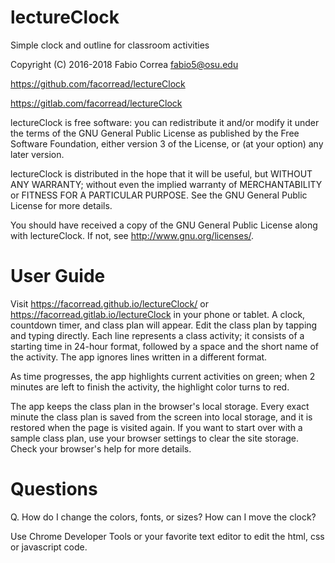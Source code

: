 # lectureClock

Simple clock and outline for classroom activities

Copyright (C) 2016-2018 Fabio Correa fabio5@osu.edu

https://github.com/facorread/lectureClock

https://gitlab.com/facorread/lectureClock

lectureClock is free software: you can redistribute it and/or modify
it under the terms of the GNU General Public License as published by
the Free Software Foundation, either version 3 of the License, or
(at your option) any later version.

lectureClock is distributed in the hope that it will be useful,
but WITHOUT ANY WARRANTY; without even the implied warranty of
MERCHANTABILITY or FITNESS FOR A PARTICULAR PURPOSE.  See the
GNU General Public License for more details.

You should have received a copy of the GNU General Public License
along with lectureClock.  If not, see <http://www.gnu.org/licenses/>.

# User Guide

Visit https://facorread.github.io/lectureClock/ or https://facorread.gitlab.io/lectureClock in your phone or tablet. A clock, countdown timer, and class plan will appear. Edit the class plan by tapping and typing directly. Each line represents a class activity; it consists of a starting time in 24-hour format, followed by a space and the short name of the activity. The app ignores lines written in a different format.

As time progresses, the app highlights current activities on green; when 2 minutes are left to finish the activity, the highlight color turns to red.

The app keeps the class plan in the browser's local storage. Every exact minute the class plan is saved from the screen into local storage, and it is restored when the page is visited again. If you want to start over with a sample class plan, use your browser settings to clear the site storage. Check your browser's help for more details.

# Questions

Q. How do I change the colors, fonts, or sizes? How can I move the clock?

Use Chrome Developer Tools or your favorite text editor to edit the html, css or javascript code.
